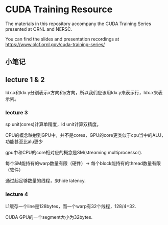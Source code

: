 # CUDA Training Resource
The materials in this repository accompany the CUDA Training Series presented at ORNL and NERSC.

You can find the slides and presentation recordings at https://www.olcf.ornl.gov/cuda-training-series/

## 小笔记

## lecture 1 & 2

Idx.x和Idx.y分别表示x方向和y方向，所以我们应该用Idx.y来表示行，Idx.x来表示列。

### lecture 3

sp unit(cores)计算单精度，ld unit计算双精度。

CPU的概念映射到GPU中，并不是cores，GPU的core更类似于cpu当中的ALU，功能甚至比alu更少

gpu中和CPU的core相对应的概念是SM(streaming multiprocessor).

每个SM能持有的warp数量有限（硬件）-> 每个block能持有的thread数量有限（软件）

通过起足够数量的线程，来hide latency.

### lecture 4

L1缓存一个line是128bytes，而一个warp有32个线程，128/4=32.

CUDA GPU的一个segment大小为32bytes.